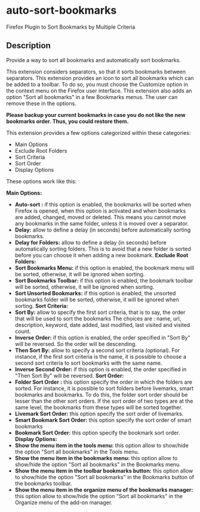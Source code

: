 auto-sort-bookmarks
===================

Firefox Plugin to Sort Bookmarks by Multiple Criteria

Description
-----------

Provide a way to sort all bookmarks and automatically sort bookmarks.

This extension considers separators, so that it sorts bookmarks between separators.
This extension provides an icon to sort all bookmarks which can be added to a toolbar. To do so, you must choose the Customize option  in the context menu on the Firefox user interface.
This extension also adds an option "Sort all bookmarks" in a few Bookmarks menus. The user can remove these in the options.

**Please backup your current bookmarks in case you do not like the new bookmarks order. Thus, you could restore them.**

This extension provides a few options categorized within these categories:
* Main Options
* Exclude Root Folders
* Sort Criteria
* Sort Order
* Display Options

These options work like this:

**Main Options:**

* **Auto-sort :** if this option is enabled, the bookmarks will be sorted when Firefox is opened, when this option is activated and when bookmarks are added, changed, moved or deleted.
This means you cannot move any bookmarks in the same folder, unless it is moved over a separator.
* **Delay:** allow to define a delay (in seconds) before automatically sorting bookmarks.
* **Delay for Folders:** allow to define a delay (in seconds) before automatically sorting folders. This is to avoid that a new folder is sorted before you can choose it when adding a new bookmark.
**Exclude Root Folders:**
* **Sort Bookmarks Menu:** if this option is enabled, the bookmark menu will be sorted, otherwise, it will be ignored when sorting.
* **Sort Bookmarks Toolbar:** if this option is enabled, the bookmark toolbar will be sorted, otherwise, it will be ignored when sorting.
* **Sort Unsorted Bookmarks:** if this option is enabled, the unsorted bookmarks folder will be sorted, otherwise, it will be ignored when sorting.
**Sort Criteria:**
* **Sort By:** allow to specify the first sort criteria, that is to say, the order that will be used to sort the bookmarks The choices are : name, url, description, keyword, date added, last modified, last visited and visited count.
* **Inverse Order:** if this option is enabled, the order specified in "Sort By" will be reversed. So the order will be descending.
* **Then Sort By:** allow to specify a second sort criteria (optional). For instance, if the first sort criteria is the name, it is possible to choose a second sort criteria to sort bookmarks with the same name.
* **Inverse Second Order:** if this option is enabled, the order specified in "Then Sort By" will be reversed.
**Sort Order:**
* **Folder Sort Order :** this option specify the order in which the folders are sorted. For instance, it is possible to sort folders before livemarks, smart bookmarks and bookmarks. To do this, the folder sort order should be lesser than the other sort orders.
If the sort order of two types are at the same level, the bookmarks from these types will be sorted together.
* **Livemark Sort Order:** this option specify the sort order of livemarks.
* **Smart Bookmark Sort Order:** this option specify the sort order of smart bookmarks
* **Bookmark Sort Order:** this option specify the bookmark sort order.
**Display Options:**
* **Show the menu item in the tools menu:** this option allow to show/hide the option "Sort all bookmarks" in the Tools menu.
* **Show the menu item in the bookmarks menu:** this option allow to show/hide the option "Sort all bookmarks" in the Bookmarks menu.
* **Show the menu item in the toolbar bookmarks button:** this option allow to show/hide the option "Sort all bookmarks" in the Bookmarks button of the bookmarks toolbar.
* **Show the menu item in the organize menu of the bookmarks manager:** this option allow to show/hide the option "Sort all bookmarks" in the Organize menu of the add-on manager.

